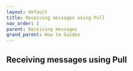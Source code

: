 ```yaml
---
layout: default
title: Receiving messages using Pull
nav_order: 2
parent: Receiving messages
grand_parent: How to Guides
---
```


Receiving messages using Pull
---
